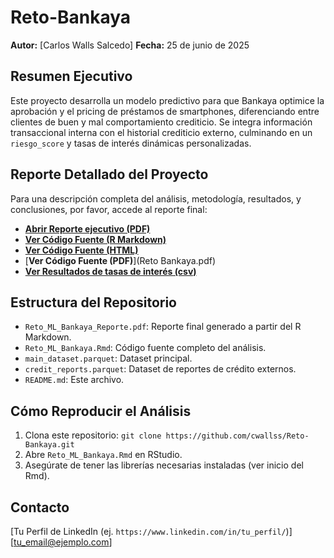 # Reto-Bankaya

**Autor:** [Carlos Walls Salcedo]
**Fecha:** 25 de junio de 2025

## Resumen Ejecutivo

Este proyecto desarrolla un modelo predictivo para que Bankaya optimice la aprobación y el pricing de préstamos de smartphones, diferenciando entre clientes de buen y mal comportamiento crediticio. Se integra información transaccional interna con el historial crediticio externo, culminando en un `riesgo_score` y tasas de interés dinámicas personalizadas.

## Reporte Detallado del Proyecto

Para una descripción completa del análisis, metodología, resultados, y conclusiones, por favor, accede al reporte final:

* [**Abrir Reporte ejecutivo (PDF)**](Reporte_Reto.pdf)
* [**Ver Código Fuente (R Markdown)**](Reto_ML.Rmd)
* [**Ver Código Fuente (HTML)**](Reto_ML.html)
* [**Ver Código Fuente (PDF)**](Reto Bankaya.pdf)
* [**Ver Resultados de tasas de interés (csv)**](final_bankaya_risk_scores_and_rates.csv)
## Estructura del Repositorio

- `Reto_ML_Bankaya_Reporte.pdf`: Reporte final generado a partir del R Markdown.
- `Reto_ML_Bankaya.Rmd`: Código fuente completo del análisis.
- `main_dataset.parquet`: Dataset principal.
- `credit_reports.parquet`: Dataset de reportes de crédito externos.
- `README.md`: Este archivo.

## Cómo Reproducir el Análisis

1.  Clona este repositorio: `git clone https://github.com/cwallss/Reto-Bankaya.git`
2.  Abre `Reto_ML_Bankaya.Rmd` en RStudio.
3.  Asegúrate de tener las librerías necesarias instaladas (ver inicio del Rmd).


## Contacto

[Tu Perfil de LinkedIn (ej. `https://www.linkedin.com/in/tu_perfil/`)]
[tu_email@ejemplo.com]
